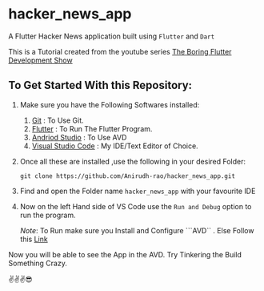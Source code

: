 # hacker_news_app

A Flutter Hacker News application built using ```Flutter```  and ```Dart```

This is a Tutorial created from the youtube series [The Boring Flutter Development Show ](https://www.youtube.com/playlist?list=PLjxrf2q8roU3ahJVrSgAnPjzkpGmL9Czl)


## To Get Started With this Repository:

1. Make sure you have the Following Softwares installed:
      1. [Git](https://git-scm.com/) : To Use Git.
      2. [Flutter](https://docs.flutter.dev/get-started/install) : To Run The Flutter Program.
      4. [Andriod Studio](https://developer.android.com/studio?gclid=CjwKCAjwquWVBhBrEiwAt1Kmwt_ui5Qj0WCo-3BtoPfZIq8s-wqqShG8ymKbs5AQ3hVWHyULZVQyghoCQUMQAvD_BwE&gclsrc=aw.ds) : To  Use AVD
      3. [Visual Studio Code](https://code.visualstudio.com/) : My IDE/Text Editor of Choice.

2. Once all these are installed ,use the following in your desired Folder:

    ```git clone https://github.com/Anirudh-rao/hacker_news_app.git```
3. Find and open the Folder name ```hacker_news_app``` with your favourite IDE 
4. Now on the left Hand side of VS Code use the ```Run and Debug``` option to run the program.
  
   *Note*: To Run make sure you Install and Configure ```AVD`` . Else Follow this [Link](https://developer.android.com/studio/run/managing-avds)
    
Now you will be able to see the App in the AVD.
Try Tinkering the Build Something Crazy.

✌️✌️✌️😎
 
